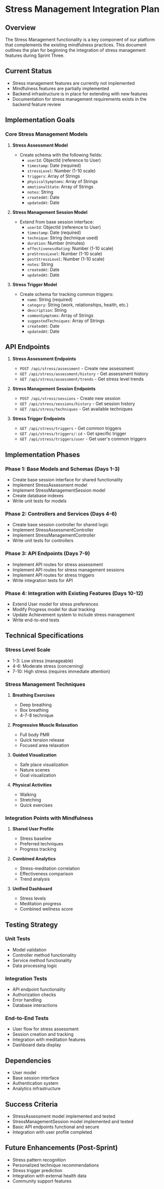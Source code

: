 # Stress Management Integration Plan

## Overview

The Stress Management functionality is a key component of our platform that complements the existing mindfulness practices. This document outlines the plan for beginning the integration of stress management features during Sprint Three.

## Current Status

- Stress management features are currently not implemented
- Mindfulness features are partially implemented
- Backend infrastructure is in place for extending with new features
- Documentation for stress management requirements exists in the backend feature review

## Implementation Goals

### Core Stress Management Models

1. **Stress Assessment Model**
   - Create schema with the following fields:
     - `userId`: ObjectId (reference to User)
     - `timestamp`: Date (required)
     - `stressLevel`: Number (1-10 scale)
     - `triggers`: Array of Strings
     - `physicalSymptoms`: Array of Strings
     - `emotionalState`: Array of Strings
     - `notes`: String
     - `createdAt`: Date
     - `updatedAt`: Date

2. **Stress Management Session Model**
   - Extend from base session interface:
     - `userId`: ObjectId (reference to User)
     - `timestamp`: Date (required)
     - `technique`: String (technique used)
     - `duration`: Number (minutes)
     - `effectivenessRating`: Number (1-10 scale)
     - `preStressLevel`: Number (1-10 scale)
     - `postStressLevel`: Number (1-10 scale)
     - `notes`: String
     - `createdAt`: Date
     - `updatedAt`: Date

3. **Stress Trigger Model**
   - Create schema for tracking common triggers:
     - `name`: String (required)
     - `category`: String (work, relationships, health, etc.)
     - `description`: String
     - `commonSymptoms`: Array of Strings
     - `suggestedTechniques`: Array of Strings
     - `createdAt`: Date
     - `updatedAt`: Date

## API Endpoints

1. **Stress Assessment Endpoints**
   - `POST /api/stress/assessment` - Create new assessment
   - `GET /api/stress/assessment/history` - Get assessment history
   - `GET /api/stress/assessment/trends` - Get stress level trends

2. **Stress Management Session Endpoints**
   - `POST /api/stress/sessions` - Create new session
   - `GET /api/stress/sessions/history` - Get session history
   - `GET /api/stress/techniques` - Get available techniques

3. **Stress Trigger Endpoints**
   - `GET /api/stress/triggers` - Get common triggers
   - `GET /api/stress/triggers/:id` - Get specific trigger
   - `GET /api/stress/triggers/user` - Get user's common triggers

## Implementation Phases

### Phase 1: Base Models and Schemas (Days 1-3)
- Create base session interface for shared functionality
- Implement StressAssessment model
- Implement StressManagementSession model
- Create database indexes
- Write unit tests for models

### Phase 2: Controllers and Services (Days 4-6)
- Create base session controller for shared logic
- Implement StressAssessmentController
- Implement StressManagementController
- Write unit tests for controllers

### Phase 3: API Endpoints (Days 7-9)
- Implement API routes for stress assessment
- Implement API routes for stress management sessions
- Implement API routes for stress triggers
- Write integration tests for API

### Phase 4: Integration with Existing Features (Days 10-12)
- Extend User model for stress preferences
- Modify Progress model for dual tracking
- Update Achievement system to include stress management
- Write end-to-end tests

## Technical Specifications

### Stress Level Scale
- 1-3: Low stress (manageable)
- 4-6: Moderate stress (concerning)
- 7-10: High stress (requires immediate attention)

### Stress Management Techniques
1. **Breathing Exercises**
   - Deep breathing
   - Box breathing
   - 4-7-8 technique

2. **Progressive Muscle Relaxation**
   - Full body PMR
   - Quick tension release
   - Focused area relaxation

3. **Guided Visualization**
   - Safe place visualization
   - Nature scenes
   - Goal visualization

4. **Physical Activities**
   - Walking
   - Stretching
   - Quick exercises

### Integration Points with Mindfulness

1. **Shared User Profile**
   - Stress baseline
   - Preferred techniques
   - Progress tracking

2. **Combined Analytics**
   - Stress-meditation correlation
   - Effectiveness comparison
   - Trend analysis

3. **Unified Dashboard**
   - Stress levels
   - Meditation progress
   - Combined wellness score

## Testing Strategy

### Unit Tests
- Model validation
- Controller method functionality
- Service method functionality
- Data processing logic

### Integration Tests
- API endpoint functionality
- Authorization checks
- Error handling
- Database interactions

### End-to-End Tests
- User flow for stress assessment
- Session creation and tracking
- Integration with meditation features
- Dashboard data display

## Dependencies

- User model
- Base session interface
- Authentication system
- Analytics infrastructure

## Success Criteria

- StressAssessment model implemented and tested
- StressManagementSession model implemented and tested
- Basic API endpoints functional and secure
- Integration with user profile completed

## Future Enhancements (Post-Sprint)

- Stress pattern recognition
- Personalized technique recommendations
- Stress trigger prediction
- Integration with external health data
- Community support features 